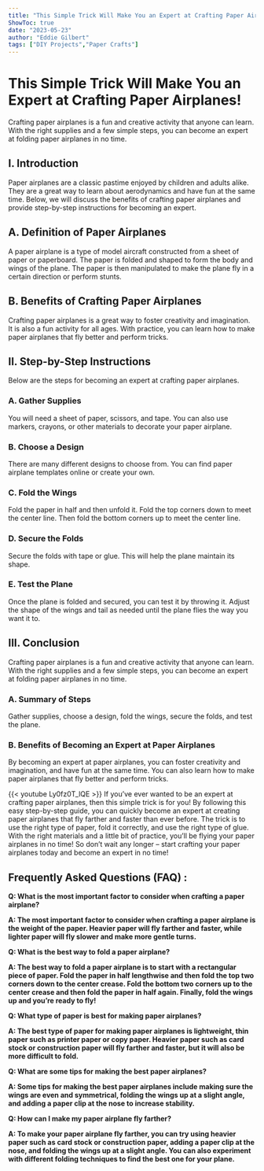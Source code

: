 ```yaml
---
title: "This Simple Trick Will Make You an Expert at Crafting Paper Airplanes!"
ShowToc: true 
date: "2023-05-23"
author: "Eddie Gilbert" 
tags: ["DIY Projects","Paper Crafts"]
---
```

# This Simple Trick Will Make You an Expert at Crafting Paper Airplanes!

Crafting paper airplanes is a fun and creative activity that anyone can learn. With the right supplies and a few simple steps, you can become an expert at folding paper airplanes in no time.

## I. Introduction

Paper airplanes are a classic pastime enjoyed by children and adults alike. They are a great way to learn about aerodynamics and have fun at the same time. Below, we will discuss the benefits of crafting paper airplanes and provide step-by-step instructions for becoming an expert.

## A. Definition of Paper Airplanes

A paper airplane is a type of model aircraft constructed from a sheet of paper or paperboard. The paper is folded and shaped to form the body and wings of the plane. The paper is then manipulated to make the plane fly in a certain direction or perform stunts.

## B. Benefits of Crafting Paper Airplanes

Crafting paper airplanes is a great way to foster creativity and imagination. It is also a fun activity for all ages. With practice, you can learn how to make paper airplanes that fly better and perform tricks.

## II. Step-by-Step Instructions

Below are the steps for becoming an expert at crafting paper airplanes.

### A. Gather Supplies

You will need a sheet of paper, scissors, and tape. You can also use markers, crayons, or other materials to decorate your paper airplane.

### B. Choose a Design

There are many different designs to choose from. You can find paper airplane templates online or create your own.

### C. Fold the Wings

Fold the paper in half and then unfold it. Fold the top corners down to meet the center line. Then fold the bottom corners up to meet the center line.

### D. Secure the Folds

Secure the folds with tape or glue. This will help the plane maintain its shape.

### E. Test the Plane

Once the plane is folded and secured, you can test it by throwing it. Adjust the shape of the wings and tail as needed until the plane flies the way you want it to.

## III. Conclusion

Crafting paper airplanes is a fun and creative activity that anyone can learn. With the right supplies and a few simple steps, you can become an expert at folding paper airplanes in no time. 

### A. Summary of Steps

Gather supplies, choose a design, fold the wings, secure the folds, and test the plane.

### B. Benefits of Becoming an Expert at Paper Airplanes

By becoming an expert at paper airplanes, you can foster creativity and imagination, and have fun at the same time. You can also learn how to make paper airplanes that fly better and perform tricks.

{{< youtube Ly0fz0T_lQE >}} 
If you’ve ever wanted to be an expert at crafting paper airplanes, then this simple trick is for you! By following this easy step-by-step guide, you can quickly become an expert at creating paper airplanes that fly farther and faster than ever before. The trick is to use the right type of paper, fold it correctly, and use the right type of glue. With the right materials and a little bit of practice, you’ll be flying your paper airplanes in no time! So don’t wait any longer – start crafting your paper airplanes today and become an expert in no time!

## Frequently Asked Questions (FAQ) :
**Q: What is the most important factor to consider when crafting a paper airplane?**

**A: The most important factor to consider when crafting a paper airplane is the weight of the paper. Heavier paper will fly farther and faster, while lighter paper will fly slower and make more gentle turns.**

**Q: What is the best way to fold a paper airplane?**

**A: The best way to fold a paper airplane is to start with a rectangular piece of paper. Fold the paper in half lengthwise and then fold the top two corners down to the center crease. Fold the bottom two corners up to the center crease and then fold the paper in half again. Finally, fold the wings up and you’re ready to fly!**

**Q: What type of paper is best for making paper airplanes?**

**A: The best type of paper for making paper airplanes is lightweight, thin paper such as printer paper or copy paper. Heavier paper such as card stock or construction paper will fly farther and faster, but it will also be more difficult to fold.**

**Q: What are some tips for making the best paper airplanes?**

**A: Some tips for making the best paper airplanes include making sure the wings are even and symmetrical, folding the wings up at a slight angle, and adding a paper clip at the nose to increase stability.**

**Q: How can I make my paper airplane fly farther?**

**A: To make your paper airplane fly farther, you can try using heavier paper such as card stock or construction paper, adding a paper clip at the nose, and folding the wings up at a slight angle. You can also experiment with different folding techniques to find the best one for your plane.**





